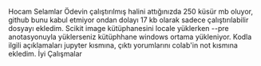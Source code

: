 Hocam Selamlar
Ödevin çalıştırılmış halini attığınızda 250 küsür mb oluyor, github bunu kabul etmiyor ondan dolayı 17 kb olarak sadece çalıştırılabilir dosyayı ekledim.
Scikit image kütüphanesini locale yüklerken --pre anotasyonuyla yüklerseniz kütüphhane windows ortama yükleniyor. 
Kodla ilgili açıklamaları jupyter kısmına, çıktı yorumlarını colab'in not kısmına ekledim.
İyi Çalışmalar

